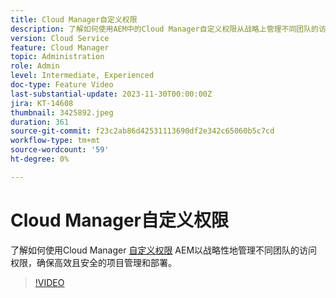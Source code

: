 ```yaml
---
title: Cloud Manager自定义权限
description: 了解如何使用AEM中的Cloud Manager自定义权限从战略上管理不同团队的访问权限，确保高效安全的项目管理和部署。
version: Cloud Service
feature: Cloud Manager
topic: Administration
role: Admin
level: Intermediate, Experienced
doc-type: Feature Video
last-substantial-update: 2023-11-30T00:00:00Z
jira: KT-14608
thumbnail: 3425892.jpeg
duration: 361
source-git-commit: f23c2ab86d42531113690df2e342c65060b5c7cd
workflow-type: tm+mt
source-wordcount: '59'
ht-degree: 0%

---
```



# Cloud Manager自定义权限

了解如何使用Cloud Manager [自定义权限](https://experienceleague.adobe.com/docs/experience-manager-cloud-manager/content/requirements/custom-permissions.html) AEM以战略性地管理不同团队的访问权限，确保高效且安全的项目管理和部署。

>[!VIDEO](https://video.tv.adobe.com/v/3425892/?learn=on)
